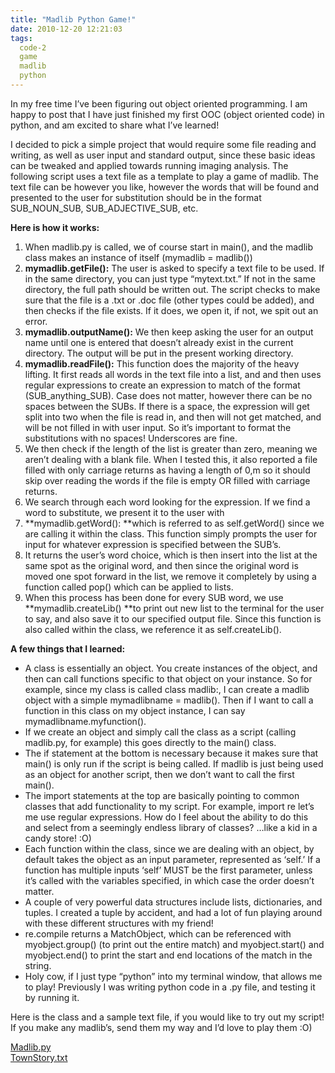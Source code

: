 ```yaml
---
title: "Madlib Python Game!"
date: 2010-12-20 12:21:03
tags:
  code-2
  game
  madlib
  python
---
```



In my free time I’ve been figuring out object oriented programming. I am happy to post that I have just finished my first OOC (object oriented code) in python, and am excited to share what I’ve learned!

I decided to pick a simple project that would require some file reading and writing, as well as user input and standard output, since these basic ideas can be tweaked and applied towards running imaging analysis. The following script uses a text file as a template to play a game of madlib. The text file can be however you like, however the words that will be found and presented to the user for substitution should be in the format SUB_NOUN_SUB, SUB_ADJECTIVE_SUB, etc.

**Here is how it works:**

1. When madlib.py is called, we of course start in main(), and the madlib class makes an instance of itself (mymadlib = madlib())
2. **mymadlib.getFile():** The user is asked to specify a text file to be used. If in the same directory, you can just type “mytext.txt.” If not in the same directory, the full path should be written out. The script checks to make sure that the file is a .txt or .doc file (other types could be added), and then checks if the file exists. If it does, we open it, if not, we spit out an error.
3. **mymadlib.outputName():** We then keep asking the user for an output name until one is entered that doesn’t already exist in the current directory. The output will be put in the present working directory.
4. **mymadlib.readFile():** This function does the majority of the heavy lifting. It first reads all words in the text file into a list, and and then uses regular expressions to create an expression to match of the format (SUB_anything_SUB). Case does not matter, however there can be no spaces between the SUBs. If there is a space, the expression will get split into two when the file is read in, and then will not get matched, and will be not filled in with user input. So it’s important to format the substitutions with no spaces! Underscores are fine.
5. We then check if the length of the list is greater than zero, meaning we aren’t dealing with a blank file. When I tested this, it also reported a file filled with only carriage returns as having a length of 0,m so it should skip over reading the words if the file is empty OR filled with carriage returns.
6. We search through each word looking for the expression. If we find a word to substitute, we present it to the user with
7. **mymadlib.getWord(): **which is referred to as self.getWord() since we are calling it within the class. This function simply prompts the user for input for whatever expression is specified between the SUB’s.
8. It returns the user’s word choice, which is then insert into the list at the same spot as the original word, and then since the original word is moved one spot forward in the list, we remove it completely by using a function called pop() which can be applied to lists.
9. When this process has been done for every SUB word, we use **mymadlib.createLib() **to print out new list to the terminal for the user to say, and also save it to our specified output file. Since this function is also called within the class, we reference it as self.createLib().

**A few things that I learned:**

- A class is essentially an object. You create instances of the object, and then can call functions specific to that object on your instance. So for example, since my class is called class madlib:, I can create a madlib object with a simple mymadlibname = madlib(). Then if I want to call a function in this class on my object instance, I can say mymadlibname.myfunction().
- If we create an object and simply call the class as a script (calling madlib.py, for example) this goes directly to the main() class.
- The if statement at the bottom is necessary because it makes sure that main() is only run if the script is being called. If madlib is just being used as an object for another script, then we don’t want to call the first main().
- The import statements at the top are basically pointing to common classes that add functionality to my script. For example, import re let’s me use regular expressions. How do I feel about the ability to do this and select from a seemingly endless library of classes? …like a kid in a candy store! :O)
- Each function within the class, since we are dealing with an object, by default takes the object as an input parameter, represented as ‘self.’ If a function has multiple inputs ‘self’ MUST be the first parameter, unless it’s called with the variables specified, in which case the order doesn’t matter.
- A couple of very powerful data structures include lists, dictionaries, and tuples. I created a tuple by accident, and had a lot of fun playing around with these different structures with my friend!
- re.compile returns a MatchObject, which can be referenced with myobject.group() (to print out the entire match) and myobject.start() and myobject.end() to print the start and end locations of the match in the string.
- Holy cow, if I just type “python” into my terminal window, that allows me to play! Previously I was writing python code in a .py file, and testing it by running it.

Here is the class and a sample text file, if you would like to try out my script! If you make any madlib’s, send them my way and I’d love to play them :O)

[Madlib.py](https://gist.github.com/vsoch/8247992)  
[TownStory.txt](http://www.vsoch.com/LONG/Vanessa/SCRIPTY/python/townstory.txt)


